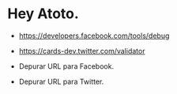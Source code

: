 # Hey Atoto.

* https://developers.facebook.com/tools/debug
* https://cards-dev.twitter.com/validator

* Depurar URL para Facebook.
* Depurar URL para Twitter.
